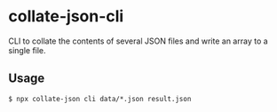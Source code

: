 # collate-json-cli

CLI to collate the contents of several JSON files and write an array to a single file.

## Usage

```shell
$ npx collate-json cli data/*.json result.json
```
